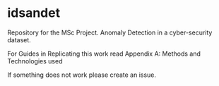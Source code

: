 # idsandet
Repository for the MSc Project. Anomaly Detection in a cyber-security dataset.

For Guides in Replicating this work read 
Appendix A: Methods and Technologies used


If something does not work please create an issue.
